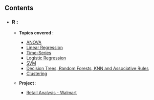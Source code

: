 ## Contents
- ### R :
 
  - __Topics covered__ : 
    - [ANOVA](https://github.com/piyushkumar08/Data-Science-Portfolio/blob/main/R/fastfood.R)
    - [Linear Regression](https://github.com/piyushkumar08/Data-Science-Portfolio/blob/main/R/Linear_Regrs.R)
    - [Time-Series](https://github.com/piyushkumar08/Data-Science-Portfolio/blob/main/R/Airpass.R) 
    - [Logistic Regression](https://github.com/piyushkumar08/Data-Science-Portfolio/blob/main/R/logistic%20regression.R)
    - [SVM](https://github.com/piyushkumar08/Data-Science-Portfolio/blob/main/R/SVM.R)
    - [Decision Trees, Random Forests, KNN and Associative Rules](https://github.com/piyushkumar08/Data-Science-Portfolio/blob/main/R/Non-linear_Classification.R)
    - [Clustering](https://github.com/piyushkumar08/Data-Science-Portfolio/blob/main/R/Clustering.R)
   
   - __Project__ : 
     - [Retail Analysis - Walmart](https://github.com/piyushkumar08/Retail-Analysis)

